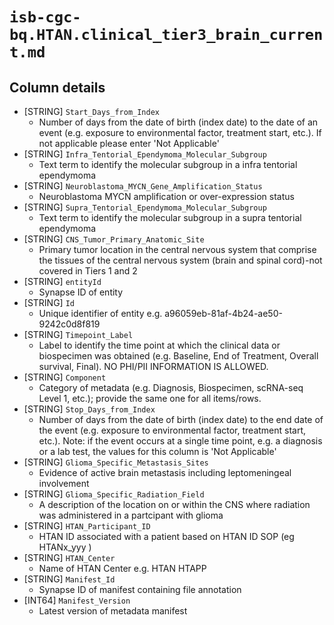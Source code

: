# `isb-cgc-bq.HTAN.clinical_tier3_brain_current.md`

## Column details

* [STRING]    `Start_Days_from_Index`
  - Number of days from the date of birth (index date) to the date of an event (e.g. exposure to environmental factor, treatment start, etc.). If not applicable please enter 'Not Applicable'
* [STRING]    `Infra_Tentorial_Ependymoma_Molecular_Subgroup`
  - Text term to identify the molecular subgroup in a infra tentorial ependymoma
* [STRING]    `Neuroblastoma_MYCN_Gene_Amplification_Status`
  - Neuroblastoma MYCN amplification or over-expression status
* [STRING]    `Supra_Tentorial_Ependymoma_Molecular_Subgroup`
  - Text term to identify the molecular subgroup in a supra tentorial ependymoma
* [STRING]    `CNS_Tumor_Primary_Anatomic_Site`
  - Primary tumor location in the central nervous system that comprise the tissues of the central nervous system (brain and spinal cord)-not covered in Tiers 1 and 2
* [STRING]    `entityId`
  - Synapse ID of entity
* [STRING]    `Id`
  - Unique identifier of entity e.g. a96059eb-81af-4b24-ae50-9242c0d8f819
* [STRING]    `Timepoint_Label`
  - Label to identify the time point at which the clinical data or biospecimen was obtained (e.g. Baseline, End of Treatment, Overall survival, Final). NO PHI/PII INFORMATION IS ALLOWED.
* [STRING]    `Component`
  - Category of metadata (e.g. Diagnosis, Biospecimen, scRNA-seq Level 1, etc.); provide the same one for all items/rows.
* [STRING]    `Stop_Days_from_Index`
  - Number of days from the date of birth (index date) to the end date of the event (e.g. exposure to environmental factor, treatment start, etc.). Note: if the event occurs at a single time point, e.g. a diagnosis or a lab test, the values for this column is 'Not Applicable'
* [STRING]    `Glioma_Specific_Metastasis_Sites`
  - Evidence of active brain metastasis including leptomeningeal involvement
* [STRING]    `Glioma_Specific_Radiation_Field`
  - A description of the location on or within the CNS where radiation was administered in a partcipant with glioma
* [STRING]    `HTAN_Participant_ID`
  - HTAN ID associated with a patient based on HTAN ID SOP (eg HTANx_yyy )
* [STRING]    `HTAN_Center`
  - Name of HTAN Center e.g. HTAN HTAPP
* [STRING]    `Manifest_Id`
  - Synapse ID of manifest containing file annotation
* [INT64]    `Manifest_Version`
  - Latest version of metadata manifest

